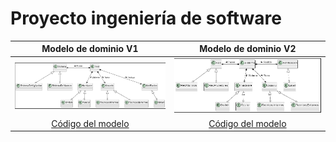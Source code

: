 # Proyecto ingeniería de software

|Modelo de dominio V1|Modelo de dominio V2|
|:-:|:-:|
|![Imagen](proyectoV1.PNG)|![Imagen](proyectoV2.PNG)|
|[Código del modelo](proyectoV1.plantuml)|[Código del modelo](proyectoV2.plantuml)|